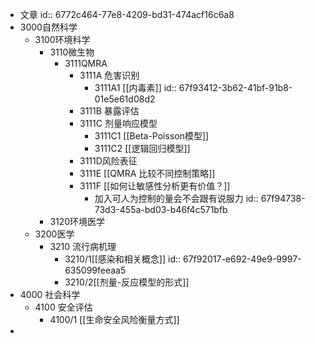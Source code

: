 - 文章
  id:: 6772c464-77e8-4209-bd31-474acf16c6a8
- 3000自然科学
	- 3100环境科学
		- 3110微生物
			- 3111QMRA
				- 3111A 危害识别
					- 3111A1 [[内毒素]]
					  id:: 67f93412-3b62-41bf-91b8-01e5e61d08d2
				- 3111B 暴露评估
				- 3111C 剂量响应模型
					- 3111C1 [[Beta-Poisson模型]]
					- 3111C2 [[逻辑回归模型]]
				- 3111D风险表征
				- 3111E [[QMRA 比较不同控制策略]]
				- 3111F [[如何让敏感性分析更有价值？]]
					- 加入可人为控制的量会不会跟有说服力
					  id:: 67f94738-73d3-455a-bd03-b46f4c571bfb
		- 3120环境医学
	- 3200医学
		- 3210 流行病机理
			- 3210/1[[感染和相关概念]]
			  id:: 67f92017-e692-49e9-9997-635099feeaa5
			- 3210/2[[剂量-反应模型的形式]]
- 4000 社会科学
	- 4100 安全评估
		- 4100/1 [[生命安全风险衡量方式]]
-